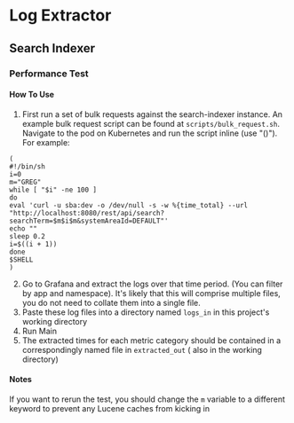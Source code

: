 # Log Extractor

## Search Indexer

### Performance Test

#### How To Use

1. First run a set of bulk requests against the search-indexer instance. An example bulk request script can be found
   at `scripts/bulk_request.sh`. Navigate to the pod on Kubernetes and run the script inline (use "()"). For example:

``` shell
(
#!/bin/sh
i=0
m="GREG"
while [ "$i" -ne 100 ]
do
eval 'curl -u sba:dev -o /dev/null -s -w %{time_total} --url "http://localhost:8080/rest/api/search?searchTerm=$m$i$m&systemAreaId=DEFAULT"'
echo ""
sleep 0.2
i=$((i + 1))
done
$SHELL
)
```

2. Go to Grafana and extract the logs over that time period. (You can filter by app and namespace). It's likely that
   this will comprise multiple files, you do not need to collate them into a single file.
3. Paste these log files into a directory named `logs_in` in this project's working directory
4. Run Main
5. The extracted times for each metric category should be contained in a correspondingly named file in `extracted_out` (
   also in the working directory)

#### Notes

If you want to rerun the test, you should change the `m` variable to a different keyword to prevent any Lucene caches
from kicking in